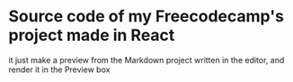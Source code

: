 # Source code of my Freecodecamp's project made in React

it just make a preview from the Markdown project written in the editor, and render it in the Preview box